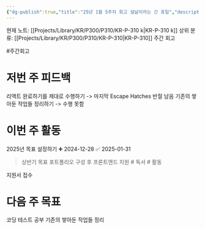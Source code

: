 ```yaml
---
{"dg-publish":true,"title":"25년 1월 5주차 회고 설날이라는 긴 휴일","description":"25년 1월 5주차의 경우 설날이다보니 쉬는 한주가 됐습니다. 1월달이 벌써 지나간 만큼 좀 더 가시적인 성과가 필요하지 않았나 반성해봅니다.","permalink":"/projects/library/kr/p300/p310/kr-p-310-k/","dgPassFrontmatter":true,"noteIcon":"0","created":"2025-01-31T16:35:24.761+09:00","updated":"2025-02-03T23:36:58.905+09:00"}
---
```


현재 노트: [[Projects/Library/KR/P300/P310/KR-P-310 k\|KR-P-310 k]] 
상위 분류: [[Projects/Library/KR/P300/P310/KR-P-310\|KR-P-310]] 주간 회고

#주간회고 



# 저번 주 피드백
리액트 완료하기를 제대로 수행하기 -> 마지막 Escape Hatches 반절 남음
기존의 쌓아둔 작업들 정리하기 -> 수행 못함

# 이번 주 활동

2025년 목표 설정하기 ➕ 2024-12-28 ✅ 2025-01-31
> 상반기 목표 포트폴리오 구성 후 프론트엔드 지원 # 독서 # 활동


지원서 접수

# 다음 주 목표
코딩 테스트 공부
기존의 쌓아둔 작업들 정리

